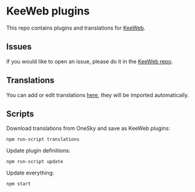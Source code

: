 # KeeWeb plugins

This repo contains plugins and translations for [KeeWeb](https://keeweb.info).

## Issues

If you would like to open an issue, please do it in the [KeeWeb repo](https://github.com/keeweb/keeweb/issues/).

## Translations

You can add or edit translations [here](http://keeweb.oneskyapp.com/), they will be imported automatically.

## Scripts

Download translations from OneSky and save as KeeWeb plugins:
```
npm run-script translations
```

Update plugin definitions:
```
npm run-script update
```

Update everything:
```
npm start
```
